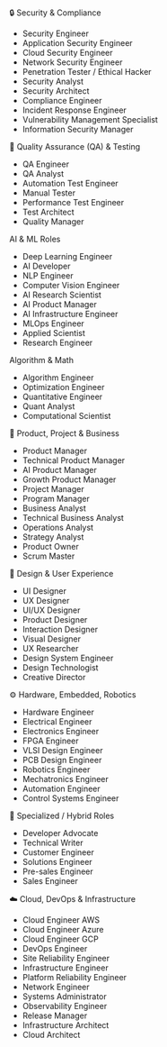 🔒 Security & Compliance
- Security Engineer
- Application Security Engineer
- Cloud Security Engineer
- Network Security Engineer
- Penetration Tester / Ethical Hacker
- Security Analyst
- Security Architect
- Compliance Engineer
- Incident Response Engineer
- Vulnerability Management Specialist
- Information Security Manager

🧪 Quality Assurance (QA) & Testing
- QA Engineer
- QA Analyst
- Automation Test Engineer
- Manual Tester
- Performance Test Engineer
- Test Architect
- Quality Manager

AI & ML Roles
- Deep Learning Engineer
- AI Developer
- NLP Engineer
- Computer Vision Engineer
- AI Research Scientist
- AI Product Manager
- AI Infrastructure Engineer
- MLOps Engineer
- Applied Scientist
- Research Engineer

Algorithm & Math
- Algorithm Engineer
- Optimization Engineer
- Quantitative Engineer
- Quant Analyst
- Computational Scientist

💼 Product, Project & Business
- Product Manager 
- Technical Product Manager
- AI Product Manager
- Growth Product Manager
- Project Manager
- Program Manager
- Business Analyst
- Technical Business Analyst
- Operations Analyst
- Strategy Analyst
- Product Owner
- Scrum Master

🎨 Design & User Experience
- UI Designer
- UX Designer
- UI/UX Designer
- Product Designer
- Interaction Designer
- Visual Designer
- UX Researcher
- Design System Engineer
- Design Technologist
- Creative Director

⚙️ Hardware, Embedded, Robotics
- Hardware Engineer
- Electrical Engineer
- Electronics Engineer
- FPGA Engineer
- VLSI Design Engineer
- PCB Design Engineer
- Robotics Engineer
- Mechatronics Engineer
- Automation Engineer
- Control Systems Engineer

🧩 Specialized / Hybrid Roles
- Developer Advocate
- Technical Writer
- Customer Engineer
- Solutions Engineer
- Pre-sales Engineer
- Sales Engineer


☁️ Cloud, DevOps & Infrastructure
- Cloud Engineer AWS
- Cloud Engineer Azure 
- Cloud Engineer GCP
- DevOps Engineer
- Site Reliability Engineer
- Infrastructure Engineer
- Platform Reliability Engineer
- Network Engineer
- Systems Administrator
- Observability Engineer
- Release Manager
- Infrastructure Architect
- Cloud Architect